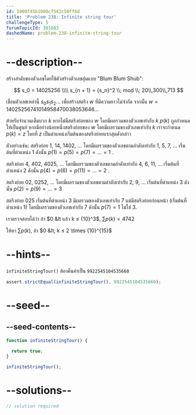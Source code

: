 ```yaml
---
id: 5900f45b1000cf542c50ff6d
title: 'Problem 238: Infinite string tour'
challengeType: 5
forumTopicId: 301883
dashedName: problem-238-infinite-string-tour
---
```


# --description--

สร้างลำดับของตัวเลขโดยใช้ตัวสร้างตัวเลขสุ่มแบบ "Blum Blum Shub":

$$
s_0 = 14025256 \\\\
s_{n + 1} = {s_n}^2 \\; mod \\; 20\\,300\\,713
$$

เชื่อมตัวเลขเหล่านี้ $s_0s_1s_2\ldots$ เพื่อสร้างสตริง $w$ ที่มีความยาวไม่จำกัด จากนั้น $w = 14025256741014958470038053646\ldots$

สำหรับจำนวนเต็มบวก $k$ หากไม่มีสตริงย่อยของ $w$ โดยมีผลรวมของตัวเลขเท่ากับ $k$ $p(k)$ ถูกกำหนดให้เป็นศูนย์ หากมีอย่างน้อยหนึ่งสตริงย่อยของ $w$ โดยมีผลรวมของตัวเลขเท่ากับ $k$ เราจะกำหนด $p(k) = z$ โดยที่ $z$ เป็นตำแหน่งเริ่มต้นของสตริงย่อยแรกสุดดังกล่าว

ตัวอย่างเช่น:
สตริงย่อย 1, 14, 1402, … โดยมีผลรวมของตัวเลขตามลำดับเท่ากับ 1, 5, 7, ... เริ่มต้นที่ตำแหน่ง 1 ดังนั้น $p(1) = p(5) = p(7) = \ldots = 1$ .

สตริงย่อย 4, 402, 4025, … โดยมีผลรวมของตัวเลขตามลำดับเท่ากับ 4, 6, 11, ... เริ่มต้นที่ตำแหน่ง 2 ดังนั้น $p(4) = p(6) = p(11) = \ldots = 2$ .

สตริงย่อย 02, 0252, … โดยมีผลรวมของตัวเลขตามลำดับเท่ากับ 2, 9, … เริ่มต้นที่ตำแหน่ง 3 ดังนั้น $p(2) = p(9) = \ldots = 3$

สตริงย่อย 025 เริ่มต้นที่ตำแหน่ง 3 มีผลรวมของตัวเลขเท่ากับ 7 แต่มีสตริงย่อยก่อนหน้า (เริ่มต้นที่ตำแหน่ง 1) โดยมีผลรวมของตัวเลขเท่ากับ 7 ดังนั้น $p(7) = 1$ ไม่ใช่ 3.

เราตรวจสอบได้ว่า ถ้า $0 &lt แล้ว k ≤ {10}^3$, $\sum p(k) = 4742$


ให้หา $\sum p(k)$, ถ้า $0 &lt; k ≤ 2 \times {10}^{15}$

# --hints--

`infiniteStringTour()` ต้องคืนค่าเป็น `9922545104535660`

```js
assert.strictEqual(infiniteStringTour(), 9922545104535660);
```

# --seed--

## --seed-contents--

```js
function infiniteStringTour() {

  return true;
}

infiniteStringTour();
```

# --solutions--

```js
// solution required
```
